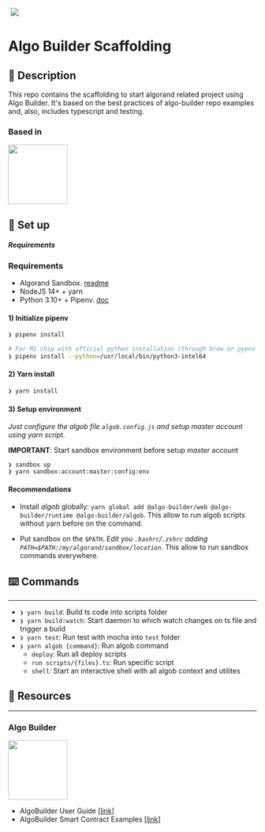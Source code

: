 [<img style="background-color: 'black'; padding: 5px;" src=https://travelxchange.com/_next/static/media/travelx-logo.29530026.svg>](https://www.travelx.io)
# Algo Builder Scaffolding


## 📄 Description

This repo contains the scaffolding to start algorand related project using Algo Builder. 
It's based on the best practices of algo-builder repo examples and, also, 
includes typescript and testing.

### Based in
[<img src="https://algobuilder.dev/media/logo-website.png" width="120"/>](https://algobuilder.dev/)

## 🚀 Set up

##### Requirements

### Requirements

- Algorand Sandbox. [readme](https://github.com/algorand/sandbox)
- NodeJS 14+ + yarn
- Python 3.10+ + Pipenv. [doc](https://pipenv.pypa.io/en/latest/#install-pipenv-today)

#### 1) Initialize pipenv
```bash
❯ pipenv install 

# For M1 chip with official python installation (through brew or pyenv is not required)
❯ pipenv install --python=/usr/local/bin/python3-intel64
```
#### 2) Yarn install
```bash
❯ yarn install
```

#### 3) Setup environment
_Just configure the algob file `algob.config.js` and setup master account using yarn script._

__IMPORTANT__: Start sandbox environment before setup _master_ account
```
❯ sandbox up
❯ yarn sandbox:account:master:config:env
```


#### Recommendations
- Install _algob_ globally: `yarn global add @algo-builder/web @algo-builder/runtime @algo-builder/algob`. This allow to run algob scripts without yarn before on the command.

- Put sandbox on the `$PATH`. _Edit you `.bashrc`/`.zshrc` adding `PATH=$PATH:/my/algorand/sandbox/location`_. This allow to run sandbox commands everywhere.

## ⌨️ Commands
---

- `❯ yarn build`: Build ts code into scripts folder
- `❯ yarn build:watch`: Start daemon to which watch changes on ts file and trigger a build
- `❯ yarn test`: Run test with mocha into `test` folder
- `❯ yarn algob {command}`: Run algob command
    - `deploy`: Run all deploy scripts
    - `run scripts/{files}.ts`: Run specific script
    - `shell`: Start an interactive shell with all algob context and utilites


## 📁 Resources
---

### Algo Builder
[<img src="https://algobuilder.dev/media/logo-website.png" width="120"/>](https://algobuilder.dev/)
- AlgoBuilder User Guide [[link](https://algobuilder.dev/guide/README)]
- AlgoBuilder Smart Contract Examples [[link](https://github.com/scale-it/algo-builder/tree/master/examples)]